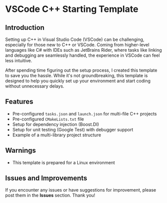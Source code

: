 # VSCode C++ Starting Template

## Introduction

Setting up C++ in Visual Studio Code (VSCode) can be challenging, especially for those new to C++ or VSCode. Coming from higher-level languages like C# with IDEs such as JetBrains Rider, where tasks like linking and debugging are seamlessly handled, the experience in VSCode can feel less intuitive.

After spending time figuring out the setup process, I created this template to save you the hassle. While it's not groundbreaking, this template is designed to help you quickly set up your environment and start coding without unnecessary delays.

## Features

- Pre-configured `tasks.json` and `launch.json` for multi-file C++ projects
- Pre-configured `CMakeLists.txt` file
- Setup for dependency injection (Boost.DI)
- Setup for unit testing (Google Test) with debugger support
- Example of a multi-library project structure

## Warnings

- This template is prepared for a Linux environment

## Issues and Improvements

If you encounter any issues or have suggestions for improvement, please post them in the **Issues** section. Thank you!
